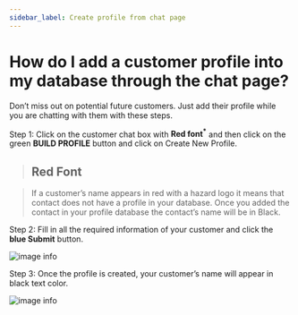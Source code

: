 ```yaml
---
sidebar_label: Create profile from chat page
---
```

# How do I add a customer profile into my database through the chat page?

Don’t miss out on potential future customers.
Just add their profile while you are chatting with them with these steps.

Step 1: Click on the customer chat box with **Red font<sup>*</sup>** and then click on the green **BUILD PROFILE** button and click on Create New Profile.

>## Red Font

>If a customer’s name appears in red with a hazard logo it means that contact does not have a profile in your database. Once you added the contact in your profile database the contact’s name will be in Black.

<!-- ![image info](../../../static/img/q5/step1.jpg) -->

Step 2: Fill in all the required information of your customer and click the **blue Submit** button.

![image info](../../../static/img/q5/step2.jpg)

Step 3: Once the profile is created, your customer’s name will appear in black text color.

![image info](../../../static/img/q5/step3.jpg)
